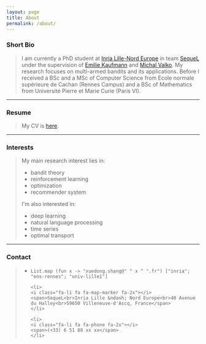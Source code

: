 ```yaml
---
layout: page
title: About
permalink: /about/
---
```


<h3>Short Bio</h3>

<blockquote>
<p>
I am currently a PhD student at <a href="https://www.inria.fr/centre/lille">Inria Lille-Nord Europe</a> in team <a href="https://team.inria.fr/sequel/">SequeL</a> under the supervision of <a href="http://chercheurs.lille.inria.fr/ekaufman/index.html">Emilie Kaufmann</a> and <a href="http://researchers.lille.inria.fr/~valko/hp/">Michal Valko</a>. My research focuses on multi-armed bandits and its applications. Before I received a BSc and a MSc of Computer Science from Ecole normale supérieure de Cachan (Rennes Campus) and a BSc of Mathematics from Université Pierre et Marie Curie (Paris VI).
</p>
</blockquote>

<hr />

<h3>Resume</h3>

<blockquote>
<p>
My CV is <a href="/static/documents/cv.pdf">here</a>.
</p>
</blockquote>

<hr />

<h3>Interests</h3>

<blockquote>
<p>
<p>My main research interest lies in:</p>
<ul>
	<li>bandit theory</li>
	<li>reinforcement learning</li>
	<li>optimization</li>
	<li>recommender system</li>
</ul>
<p>I'm also interested in:</p>
<ul>
	<li>deep learning</li>
	<li>natural language processing</li>
	<li>time series</li>
	<li>optimal transport</li>
</ul>
</p>
</blockquote>

<hr />

<h3>Contact</h3>

<blockquote>

<ul class="fa-ul" itemscope>
	<li>
	<i class="fa-li fa fa-envelope fa-2x"></i>
	<span><pre><code class="language-ocaml">List.map (fun x -> "xuedong.shang@" ^ x ^ ".fr") ["inria"; "ens-rennes"; "univ-lille1"]</code></pre></span>
	</li>

	<li>
	<i class="fa-li fa fa-map-marker fa-2x"></i>
	<span>SequeL<br>Inria Lille &ndash; Nord Europe<br>40 Avenue du Halley<br>59650 Villeneuve-d'Ascq, France</span>
	</li>

	<li>
	<i class="fa-li fa fa-phone fa-2x"></i>
	<span>(+33) 6 51 88 xx xx</span>
	</li>
</ul>

</blockquote>

